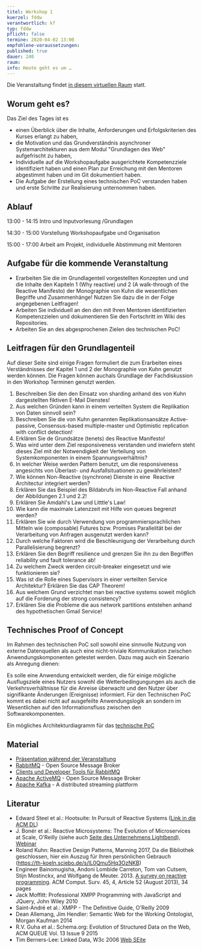 ```yaml
---
titel: Workshop 1
kuerzel: fddw
verantwortlich: kf
typ: fddw
pflicht: false
termine: 2020-04-02 13:00
empfohlene-voraussetzungen: 
published: true
dauer: 240
raum: 
info: Heute geht es um …
---
```

Die Veranstaltung findet [in diesem virtuellen Raum]( https://zoom.us/j/975614083) statt.

## Worum geht es?
Das Ziel des Tages ist es
- einen Überblick über die Inhalte, Anforderungen und Erfolgskriterien des Kurses erlangt zu haben,
- die Motivation und das Grundverständnis asynchroner Systemarchitekturen aus dem Modul "Grundlagen des Web" aufgefrischt zu haben,
- Individuelle auf die Workshopaufgabe ausgerichtete Kompetenzziele identifiziert haben und einen Plan zur Erreichung mit den Mentoren abgestimmt haben und im Git dokumentiert haben.
- Die Aufgabe der Erstellung eines technischen PoC verstanden haben und erste Schritte zur Realisierung unternommen haben.

## Ablauf
13:00 - 14:15 Intro und Inputvorlesung /Grundlagen

14:30 - 15:00 Vorstellung Workshopaufgabe und Organisation

15:00 - 17:00 Arbeit am Projekt, individuelle Abstimmung mit Mentoren

## Aufgabe für die kommende Veranstaltung
- Erarbeiten Sie die im Grundlagenteil vorgestellten Konzepten und und die Inhalte den Kapiteln 1 (Why reactive) und 2 (A walk-through of the Reactive Manifesto) der Monographie von Kuhn die wesentlichen Begriffe und Zusammenhänge! Nutzen Sie dazu die in der Folge angegebenen Leitfragen!
- Arbeiten Sie individuell an den den mit Ihren Mentoren identifizierten Kompetenzzielen und dokumentieren Sie den Fortschritt im Wiki des Repositories.
- Arbeiten Sie an des abgesprochenen Zielen des technischen PoC!

## Leitfragen für den Grundlagenteil
Auf dieser Seite sind einige Fragen formuliert die zum Erarbeiten eines Verständnisses der Kapitel 1 und 2 der Monographie von Kuhn genutzt werden können. Die Fragen können auchals Grundlage der Fachdiskussion in den Workshop Terminen genutzt werden.  
1. Beschreiben Sie den den Einsatz von sharding anhand des von Kuhn dargestellten fiktiven E-Mail Dienstes! 
2. Aus welchen Gründen kann in einem verteilten System die Replikation von Daten sinnvoll sein?
3. Beschreiben Sie die von Kuhn genannten Replikationsansätze Active-passive, Consensus-based multiple-master und Optimistic replication with conflict detection!
4. Erklären Sie de Grundsätze (tenets) des Reactive Manifesto!
5. Was wird unter dem Ziel responsiveness verstanden und inwiefern steht dieses Ziel mit der Notwendigkeit der Verteilung von Systemkomponenten in einem Spannungsverhältnis?
6. In welcher Weise werden Pattern benutzt, um die responsiveness angesichts von Überlast- und Ausfallsituationen zu gewährleisten?
7. Wie können Non-Reactive (synchrone) Dienste in eine  Reactive Architectur integriert werden? 
8. Erklären Sie das Beispiel des Bildabrufs im Non-Reactive Fall anhand der Abbildungen 2.1 und 2.2!
9. Erklären Sie Amdahl's Law und Litttle's Law!
9. Wie kann die maximale Latenzzeit mit Hilfe von queues begrenzt werden?
9. Erklären Sie wie durch Verwendung von programmiersprachlichen Mitteln wie (composable) Futures bzw. Promises Parallelität bei der Verarbeitung von Anfragen ausgenutzt werden kann?
9. Durch welche Faktoren wird die Beschleunigung der Verarbeitung durch Parallelisierung begrenzt?
9. Erklären Sie den Begriff resilience und grenzen Sie ihn zu den Begriffen reliability und fault tolerance ab!
9. Zu welchem Zweck werden circuit-breaker eingesetzt und wie funktionieren sie?
9. Was ist die Rolle eines Supervisors in einer verteilten Service Architektur?
Erklären Sie das CAP Theorem!
9. Aus welchem Grund verzichtet man bei reactive systems soweit möglich auf die Forderung der strong consistency?
9. Erklären Sie die Probleme die aus network partitions entstehen anhand des hypothetischen Gmail Service!

## Technisches Proof of Concept
Im Rahmen des technischen PoC soll sowohl eine sinnvolle Nutzung von externe Datenquellen als auch eine nicht-triviale Kommunikation zwischen Anwendungskomponenten getestet werden. Dazu mag auch ein Szenario als Anregung dienen:

Es solle eine Anwendung entwickelt werden, die für einige mögliche Ausflugsziele eines Nutzers sowohl die Wetterbedingungungen als auch die Verkehrsverhältnisse für die Anreise überwacht und den Nutzer über signifikante Änderungen (Ereignisse) informiert. Für den Technischen PoC kommt es dabei nicht auf ausgefeilte Anwendungslogik an sondern im Wesentlichen auf den Informationsfluss zwischen den Softwarekomponenten. 

Ein mögliches Architekturdiagramm für das [technische PoC](https://th-koeln.sciebo.de/s/ZKm6kp2VY40nZ4c)

## Material
- [Präsentation während der Veranstaltung](https://th-koeln.sciebo.de/s/kB6hDZKngecitEE)
- [RabbitMQ](https://www.rabbitmq.com/) - Open Source Message Broker
- [Clients und Developer Tools für RabbitMQ](https://www.rabbitmq.com/devtools.html)
- [Apache ActiveMQ](https://github.com/apache/activemq) - Open Source Message Broker
- [Apache Kafka](http://kafka.apache.org/) - A distributed streaming plattform

## Literatur
- Edward Steel et al.: Hootsuite: In Pursuit of Reactive Systems ([Link in die ACM DL](https://dlnext.acm.org/doi/abs/10.1145/3121437.3131240))
- J. Bonér et al.: Reactive Microsystems: The Evolution of Microservices at Scale, O'Reilly (siehe auch [Seite des Unternehmens Lightbend](https://www.lightbend.com/ebooks/reactive-microsystems-evolution-of-microservices-scalability-oreilly)), [Webinar](https://on.acm.org/c/acm-learning-webinars)
- Roland Kuhn: Reactive Design Patterns, Manning 2017, Da die Bibliothek geschlossen, hier ein Auszug für Ihren persönlichen Gebrauch (https://th-koeln.sciebo.de/s/lL0Qmu5Hq3OzNKB)
- Engineer Bainomugisha, Andoni Lombide Carreton, Tom van Cutsem, Stijn Mostinckx, and Wolfgang de Meuter. 2013. [A survey on reactive programming](http://dx.doi.org/10.1145/2501654.2501666). ACM Comput. Surv. 45, 4, Article 52 (August 2013), 34 pages
- Jack Moffitt: Professional XMPP Programming with JavaScript and JQuery, John Wiley 2010
- Saint-André et al.: XMPP - The Definitive Guide, O'Reilly 2009
- Dean Allemang, Jim Hendler: Semantic Web for the Working Ontologist, Morgan Kaufman 2014
- R.V. Guha et al.: Schema.org: Evolution of Structured Data on the Web, ACM QUEUE Vol. 13 Issue 9 2015
- Tim Berners-Lee: Linked Data, W3c 2006 [Web SEite](https://www.w3.org/DesignIssues/LinkedData)

